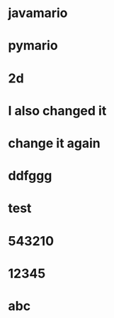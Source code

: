 # javamario
# pymario
# 2d
# I also changed it

# change it again

# ddfggg

# test

# 543210

# 12345

# abc
